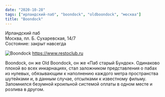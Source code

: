 ```yaml
---
date: "2020-10-28"
tags: ["ирландский-паб", "boondock", "oldboondock", "москва"]
title: "Boondock"
---
```


Ирландский паб\
Москва, пл. Б. Сухаревская, 14/7\
Состояние: закрыт навсегда

![Boondock](../post/images/20-10-28-boondock.png)
https://www.restoclub.ru


Boondock, он же Old Boondock, он же «Паб старый Бундок». Одинаково плохой во всех инкарнациях, стал заложником представления о пабах из нулевых, обязывающим к наполнению каждого метра пространства шутейками и, в данным случае, отсылками к известному фильму. Запомнился безумной кроильной системой оплаты в одном месте и розлива в другом.